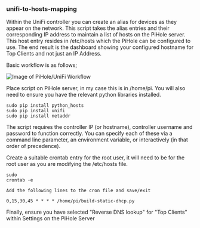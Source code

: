 ### unifi-to-hosts-mapping

Within the UniFi controller you can create an alias for devices as they appear on the network. This script takes the alias entries and their corresponding IP address to maintain a list of hosts on the PiHole server. This host entry resides in /etc/hosts which the PiHole can be configured to use. The end result is the dashboard showing your configured hostname for Top Clients and not just an IP Address. 

Basic workflow is as follows;

![Image of PiHole/UniFi Workflow](https://raw.githubusercontent.com/farsonic/unifi-to-hosts-mapping/master/PiHole-WorkFlow.png)


Place script on PiHole server, in my case this is in /home/pi. You will also need to ensure you have the relevant python libraries installed. 

```
sudo pip install python_hosts
sudo pip install unifi
sudo pip install netaddr

```
The script requires the controller IP (or hostname), controller username and password to function correctly.  You can specify each of these via a command line parameter, an environment variable, or interactively (in that order of precedence).


Create a suitable crontab entry for the root user, it will need to be for the root user as you are modifying the /etc/hosts file. 

```
sudo 
crontab -e 

Add the following lines to the cron file and save/exit

0,15,30,45 * * * * /home/pi/build-static-dhcp.py
```
Finally, ensure you have selected "Reverse DNS lookup" for "Top Clients" within Settings on the PiHole Server 


